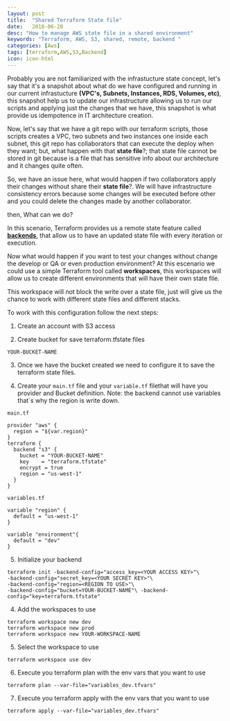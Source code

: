 ```yaml
---
layout: post
title:  "Shared Terraform State file"
date:   2018-06-20
desc: "How to manage AWS state file in a shared environment"
keywords: "Terraform, AWS, S3, shared, remote, backend "
categories: [Aws]
tags: [terraform,AWS,S3,Backend]
icon: icon-html
---
```


Probably you are not familiarized with the infrastucture state concept, let's say that it's a snapshot about what do we have configured and running in our current infrastucture **(VPC's, Subnets, Instances, RDS, Volumes, etc)**, this snapshot help us to update our infrastructure allowing us to run our scripts and applying just the changes that we have, this snapshot is what provide us idempotence in IT architecture creation.

Now, let's say that we have a git repo with our terraform scripts, those scripts creates a VPC, two subnets and two instances one inside each subnet, this git repo has collaborators that can execute the deploy when they want; but, what happen with that **state file**?; that state file cannot be stored in git because is a file that has sensitive info about our architecture and it changes quite often.

So, we have an issue here, what would happen if two collaborators apply their changes without share their **state file**?. We will have infrastructure consistency errors because some changes will be executed before other and you could delete the changes made by another collaborator.

then, What can we do?

In this scenario, Terraform provides us a remote state feature called [**backends**](https://www.terraform.io/docs/backends/), that allow us to have an updated state file with every iteration or execution.

Now what would happen if you want to test your changes without change the develop or QA or even production environment? At this escenario we could use a simple Terraform tool called **workspaces**, this workspaces will allow us to create different environments that will have their own state file.

This workspace will not block the write over a state file, just will give us the chance to work with different state files and different stacks.

To work with this configuration follow the next steps:

1. Create an account with S3 access

2. Create bucket for save terraform.tfstate files

```
YOUR-BUCKET-NAME
```
3. Once we have the bucket created we need to configure it to save the terraform state files.

4. Create your `main.tf` file  and your `variable.tf` filethat will have you provider and Bucket definition. Note: the backend cannot use variables that´s why the region is write down.

`main.tf`
```
provider "aws" {
  region = "${var.region}"
}
terraform {
  backend "s3" {
    bucket = "YOUR-BUCKET-NAME"
    key    = "terraform.tfstate"
    encrypt = true
    region = "us-west-1"
  }
}

```

`variables.tf`
```
variable "region" {
  default = "us-west-1"
}

variable "environment"{
  default = "dev"
}
```

5. Initialize your backend
```
terraform init -backend-config="access_key=<YOUR ACCESS KEY>"\
-backend-config="secret_key=<YOUR SECRET KEY>"\
-backend-config="region=<REGION TO USE>"\
-backend-config="bucket=YOUR-BUCKET-NAME"\ -backend-config="key=terraform.tfstate"
```

4. Add the workspaces to use

```
terraform workspace new dev
terraform workspace new prod
terraform workspace new YOUR-WORKSPACE-NAME
```

5. Select the workspace to use

```
terraform workspace use dev
```

6. Execute you terraform plan with the env vars that you want to use

```
terraform plan --var-file="variables_dev.tfvars"
```


7. Execute you terraform apply with the env vars that you want to use

```
terraform apply --var-file="variables_dev.tfvars"
```

